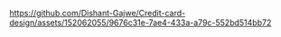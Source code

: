 
https://github.com/Dishant-Gajwe/Credit-card-design/assets/152062055/9676c31e-7ae4-433a-a79c-552bd514bb72

